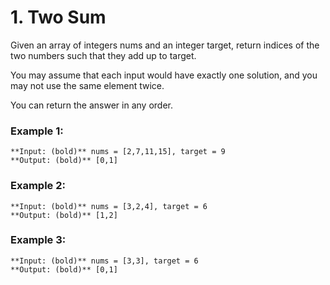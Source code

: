 # 1. Two Sum
Given an array of integers nums and an integer target, return indices of the two numbers such that they add up to target.

You may assume that each input would have exactly one solution, and you may not use the same element twice.

You can return the answer in any order.

### Example 1:
```
**Input: (bold)** nums = [2,7,11,15], target = 9
**Output: (bold)** [0,1]
```
### Example 2:
```
**Input: (bold)** nums = [3,2,4], target = 6
**Output: (bold)** [1,2]
```
### Example 3:
```
**Input: (bold)** nums = [3,3], target = 6
**Output: (bold)** [0,1]
```